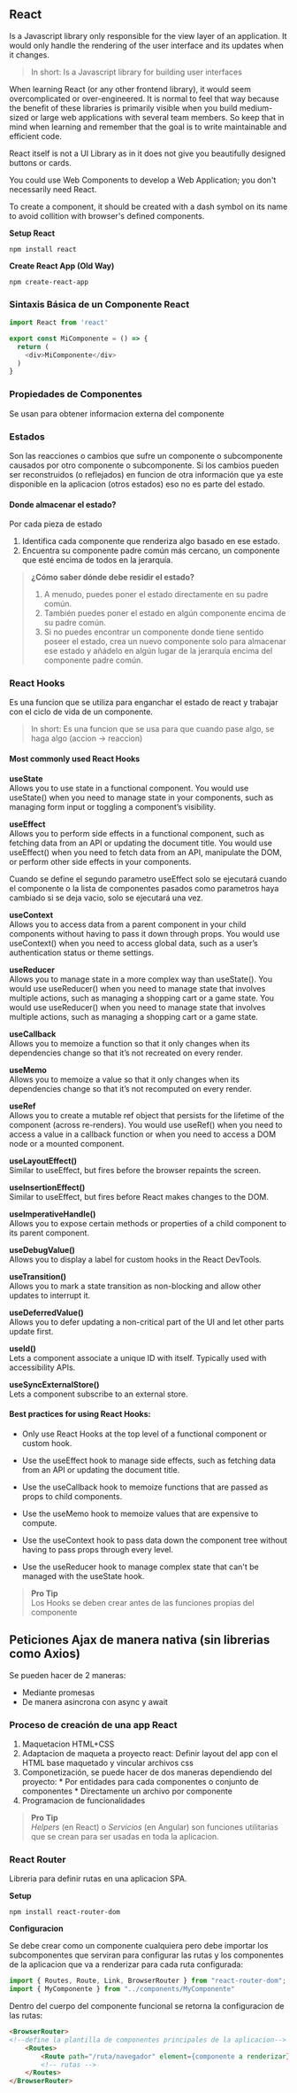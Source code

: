 ## React
Is a Javascript library only responsible for the view layer of an application. It would only handle the rendering of the user interface and its updates when it changes.

>In short: Is a Javascript library for building user interfaces

When learning React (or any other frontend library), it would seem overcomplicated or over-engineered. It is normal to feel that way because the benefit of these libraries is primarily visible when you build medium-sized or large web applications with several team members. So keep that in mind when learning and remember that the goal is to write maintainable and efficient code.

React itself is not a UI Library as in it does not give you beautifully designed buttons or cards.

You could use Web Components to develop a Web Application; you don't necessarily need React.

To create a component, it should be created with a dash symbol on its name to avoid collition with browser's defined components.

**Setup React**
```
npm install react
```

**Create React App (Old Way)**
```
npm create-react-app
```
### Sintaxis Básica de un Componente React
```Javascript
import React from 'react'

export const MiComponente = () => {
  return (
    <div>MiComponente</div>
  )
}

```

### Propiedades de Componentes
Se usan para obtener informacion externa del componente

### Estados 
Son las reacciones o cambios que sufre un componente o subcomponente causados por otro componente o subcomponente. Si los cambios pueden ser reconstruidos (o reflejados) en funcion de otra información que ya este disponible en la aplicacion (otros estados) eso no es parte del estado.

#### Donde almacenar el estado?
Por cada pieza de estado
1. Identifica cada componente que renderiza algo basado en ese estado.
2. Encuentra su componente padre común más cercano, un componente que esté encima de todos en la jerarquía.


>**¿Cómo saber dónde debe residir el estado?**
>1. A menudo, puedes poner el estado directamente en su padre común.
>2. También puedes poner el estado en algún componente encima de su padre común.
>3. Si no puedes encontrar un componente donde tiene sentido poseer el estado, crea un nuevo componente solo para almacenar ese estado y añádelo en algún lugar de la jerarquía encima del componente padre común.

### React Hooks
Es una funcion que se utiliza para enganchar el estado de react y trabajar con el ciclo de vida de un componente.

> In short: Es una funcion que se usa para que cuando pase algo, se haga algo (accion -> reaccion)

#### Most commonly used React Hooks
**useState**<br>
Allows you to use state in a functional component. You would use useState() when you need to manage state in your components, such as managing form input or toggling a component’s visibility.

**useEffect**<br>
Allows you to perform side effects in a functional component, such as fetching data from an API or updating the document title. You would use useEffect() when you need to fetch data from an API, manipulate the DOM, or perform other side effects in your components.

Cuando se define el segundo parametro useEffect solo se ejecutará cuando el componente o la lista de componentes pasados como parametros haya cambiado si se deja vacio, solo se ejecutará una vez.

**useContext**<br>
Allows you to access data from a parent component in your child components without having to pass it down through props. You would use useContext() when you need to access global data, such as a user’s authentication status or theme settings.

**useReducer**<br>
Allows you to manage state in a more complex way than useState(). You would use useReducer() when you need to manage state that involves multiple actions, such as managing a shopping cart or a game state. You would use useReducer() when you need to manage state that involves multiple actions, such as managing a shopping cart or a game state.

**useCallback**<br>
Allows you to memoize a function so that it only changes when its dependencies change so that it’s not recreated on every render.

**useMemo**<br>
Allows you to memoize a value so that it only changes when its dependencies change so that it’s not recomputed on every render.

**useRef**<br>
Allows you to create a mutable ref object that persists for the lifetime of the component (across re-renders). You would use useRef() when you need to access a value in a callback function or when you need to access a DOM node or a mounted component.

**useLayoutEffect()**<br>
Similar to useEffect, but fires before the browser repaints the screen.

**useInsertionEffect()**<br>
Similar to useEffect, but fires before React makes changes to the DOM.

**useImperativeHandle()**<br>
Allows you to expose certain methods or properties of a child component to its parent component.

**useDebugValue()**<br>
Allows you to display a label for custom hooks in the React DevTools.

**useTransition()**<br>
Allows you to mark a state transition as non-blocking and allow other updates to interrupt it.

**useDeferredValue()**<br>
Allows you to defer updating a non-critical part of the UI and let other parts update first.

**useId()**<br>
Lets a component associate a unique ID with itself. Typically used with accessibility APIs.

**useSyncExternalStore()**<br>
Lets a component subscribe to an external store.

#### Best practices for using React Hooks:
* Only use React Hooks at the top level of a functional component or custom hook.
  
* Use the useEffect hook to manage side effects, such as fetching data from an API or updating the document title.
  
* Use the useCallback hook to memoize functions that are passed as props to child components.
  
* Use the useMemo hook to memoize values that are expensive to compute.
  
* Use the useContext hook to pass data down the component tree without having to pass props through every level.
  
* Use the useReducer hook to manage complex state that can't be managed with the useState hook.

>**Pro Tip**<br>
>Los Hooks se deben crear antes de las funciones propias del componente

## Peticiones Ajax de manera nativa (sin librerias como Axios)
Se pueden hacer de 2 maneras:
* Mediante promesas 
* De manera asincrona con async y await 


### Proceso de creación de una app React
1. Maquetacion HTML+CSS 
2. Adaptacion de maqueta a proyecto react: Definir layout del app con el HTML base maquetado y vincular archivos css
3. Componetización, se puede hacer de dos maneras dependiendo del proyecto:
		* Por entidades para cada componentes o conjunto de componentes
    	* Directamente un archivo por componente
4. Programacion de funcionalidades

>**Pro Tip**<br>
>*Helpers* (en React) o *Servicios* (en Angular) son funciones utilitarias que se crean para ser usadas en toda la aplicacion.

### React Router
Libreria para definir rutas en una aplicacion SPA.

**Setup**
```
npm install react-router-dom
```

**Configuracion**

Se debe crear como un componente cualquiera pero debe importar los subcomponentes que serviran para configurar las rutas y los componentes de la aplicacion que va a renderizar para cada ruta configurada:
```Javascript
import { Routes, Route, Link, BrowserRouter } from "react-router-dom";
import { MyComponente } from "../components/MyComponente"
```

Dentro del cuerpo del componente funcional se retorna la configuracion de las rutas:
```html
<BrowserRouter> 
<!--define la plantilla de componentes principales de la aplicacion-->
	<Routes>
		<Route path="/ruta/navegador" element={componente a renderizar}></Route>
		<!-- rutas -->
	</Routes>
</BrowserRouter>
```